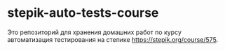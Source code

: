 # stepik-auto-tests-course
Это репозиторий для хранения домашних работ по курсу автоматизация тестирования на степике https://stepik.org/course/575.